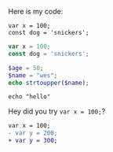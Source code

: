 Here is my code:

    var x = 100;
    const dog = 'snickers';

```js
var x = 100;
const dog = 'snickers';
```

```php
$age = 50;
$name = "wes";
echo strtoupper($name);
```

```
echo "hello"
```
<!-- snazi sa automaticky detekovat language -->

Hey did you try `var x = 100;`?


```diff
var x = 100;
- var y = 200;
+ var y = 300;
```
<!-- diff ako u gitu -->